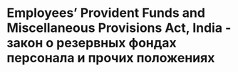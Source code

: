 # Employees’ Provident Funds and Miscellaneous Provisions Act, India - закон о резервных фондах персонала и прочих положениях
